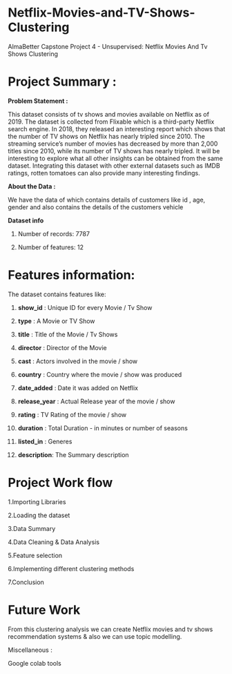 # Netflix-Movies-and-TV-Shows-Clustering

AlmaBetter Capstone Project 4 - Unsupervised: Netflix Movies And Tv Shows Clustering

# Project Summary :

**Problem Statement :**

This dataset consists of tv shows and movies available on Netflix as of 2019. The dataset is collected from Flixable which is a third-party Netflix search engine.
In 2018, they released an interesting report which shows that the number of TV shows on Netflix has nearly tripled since 2010. The streaming service’s number of movies has decreased by more than 2,000 titles since 2010, while its number of TV shows has nearly tripled. It will be interesting to explore what all other insights can be obtained from the same dataset.
Integrating this dataset with other external datasets such as IMDB ratings, rotten tomatoes can also provide many interesting findings.

**About the Data :**

We have the data of which contains details of customers like id , age, gender and also contains the details of the customers vehicle

**Dataset info**

1. Number of records: 7787

2. Number of features: 12

# Features information:

The dataset contains features like:

1. **show_id** : Unique ID for every Movie / Tv Show

2. **type** : A Movie or TV Show

3. **title** : Title of the Movie / Tv Shows

4. **director** : Director of the Movie

5. **cast** : Actors involved in the movie / show

6. **country** : Country where the movie / show was produced

7. **date_added** : Date it was added on Netflix

8. **release_year** : Actual Release year of the movie / show

9. **rating** : TV Rating of the movie / show

10. **duration** : Total Duration - in minutes or number of seasons

11. **listed_in** : Generes

12. **description**: The Summary description

# Project Work flow

1.Importing Libraries

2.Loading the dataset

3.Data Summary

4.Data Cleaning & Data Analysis

5.Feature selection

6.Implementing different clustering methods

7.Conclusion

# Future Work

From this clustering analysis we can create Netflix movies and tv shows recommendation systems & also we can use topic modelling.

Miscellaneous :

Google colab tools
